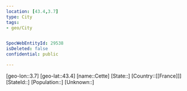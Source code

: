 ```yaml
---
location: [43.4,3.7]
type: City
tags:
- geo/City


SpocWebEntityId: 29538
isDeleted: false
confidential: public

---
```

[geo-lon::3.7]
[geo-lat::43.4]
[name::Cette]
[State::]
[Country::[[France]]]
[StateId::]
[Population::]
[Unknown::]

